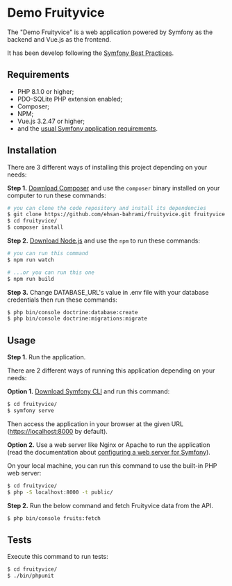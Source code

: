 Demo Fruityvice
========================

The "Demo Fruityvice" is a web application powered by Symfony as the backend and Vue.js as the frontend.

It has been develop following the [Symfony Best Practices][1].

Requirements
------------

  * PHP 8.1.0 or higher;
  * PDO-SQLite PHP extension enabled;
  * Composer;
  * NPM;
  * Vue.js 3.2.47 or higher;
  * and the [usual Symfony application requirements][2].

Installation
------------

There are 3 different ways of installing this project depending on your needs:

**Step 1.** [Download Composer][5] and use the `composer` binary installed
on your computer to run these commands:

```bash
# you can clone the code repository and install its dependencies
$ git clone https://github.com/ehsan-bahrami/fruityvice.git fruityvice
$ cd fruityvice/
$ composer install
```

**Step 2.** [Download Node.js][6] and use the `npm` to run these commands:

```bash
# you can run this command
$ npm run watch

# ...or you can run this one
$ npm run build
```

**Step 3.** Change DATABASE_URL's value in .env file with your database credentials then run these commands:

```bash
$ php bin/console doctrine:database:create
$ php bin/console doctrine:migrations:migrate
```

Usage
-----

**Step 1.** Run the application.

There are 2 different ways of running this application depending on your needs:

**Option 1.** [Download Symfony CLI][4] and run this command:

```bash
$ cd fruityvice/
$ symfony serve
```

Then access the application in your browser at the given URL (<https://localhost:8000> by default).

**Option 2.** Use a web server like Nginx or Apache to run the application
(read the documentation about [configuring a web server for Symfony][3]).

On your local machine, you can run this command to use the built-in PHP web server:

```bash
$ cd fruityvice/
$ php -S localhost:8000 -t public/
```

**Step 2.** Run the below command and fetch Fruityvice data from the API.

```bash
$ php bin/console fruits:fetch
```

Tests
-----

Execute this command to run tests:

```bash
$ cd fruityvice/
$ ./bin/phpunit
```

[1]: https://symfony.com/doc/current/best_practices.html
[2]: https://symfony.com/doc/current/setup.html#technical-requirements
[3]: https://symfony.com/doc/current/setup/web_server_configuration.html
[4]: https://symfony.com/download
[5]: https://getcomposer.org/
[6]: https://nodejs.org/en/download